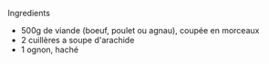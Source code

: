 Ingredients

* 500g de viande (boeuf, poulet ou agnau), coupée en morceaux
* 2 cuillères a soupe d'arachide
* 1 ognon, haché
